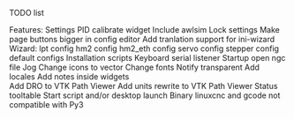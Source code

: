 TODO list

Features:
	Settings
	    PID calibrate widget
	    Include awlsim
	    Lock settings
	    Make page buttons bigger in config editor
	    Add tranlation support for ini-wizard
	Wizard:
	    lpt config
	    hm2 config
	    hm2_eth config
	    servo config
	    stepper config
	    default configs
    Installation scripts
	Keyboard serial listener
	Startup open ngc file
    Jog
	Change icons to vector
	Change fonts
	Notify transparent
	Add locales
	Add notes inside widgets    
	Add DRO to VTK Path Viewer 
	Add units rewrite to VTK Path Viewer 
    Status tooltable
    Start script and/or desktop launch
    Binary linuxcnc and gcode not compatible with Py3